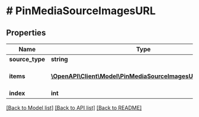 # # PinMediaSourceImagesURL

## Properties

Name | Type | Description | Notes
------------ | ------------- | ------------- | -------------
**source_type** | **string** |  | [optional]
**items** | [**\OpenAPI\Client\Model\PinMediaSourceImagesURLItemsInner[]**](PinMediaSourceImagesURLItemsInner.md) | Array with image objects. |
**index** | **int** |  | [optional]

[[Back to Model list]](../../README.md#models) [[Back to API list]](../../README.md#endpoints) [[Back to README]](../../README.md)
